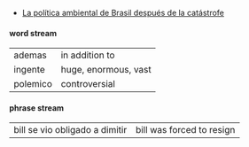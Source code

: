 
- [La política ambiental de Brasil después de la catástrofe](https://letraslibres.com/politica/cgll-villarreal-villamar-brasil-politicas-ambientales-bolsonaro-lula/)

#### word stream

| | |
|-|-|
| ademas | in addition to |
| ingente  | huge, enormous, vast |
| polemico | controversial |

#### phrase stream

| | |
|-|-|
| bill se vio obligado a dimitir | bill was forced to resign |
